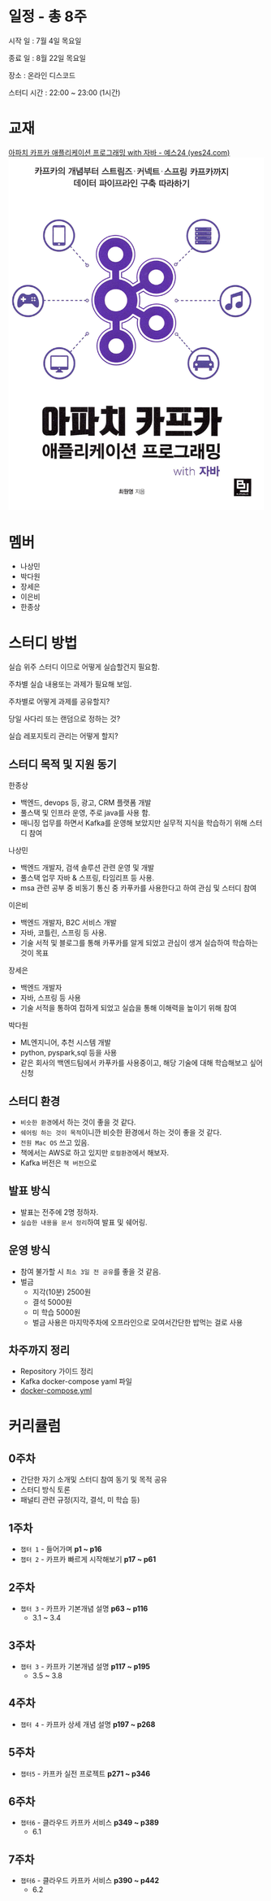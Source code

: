 # 일정 - 총 8주

시작 일 : 7월 4일 목요일

종료 일 : 8월 22일 목요일

장소 : 온라인 디스코드

스터디 시간 : 22:00 ~ 23:00 (1시간)

# 교재
[아파치 카프카 애플리케이션 프로그래밍 with 자바 - 예스24 (yes24.com)](https://www.yes24.com/Product/Goods/99122569)
![img.png](img.png)


# 멤버

- 나상민
- 박다원
- 장세은
- 이은비
- 한종상

# 스터디 방법

실습 위주 스터디 이므로 어떻게 실습할건지 필요함.

주차별 실습 내용또는 과제가 필요해 보임.

주차별로 어떻게 과제를 공유할지?

당일 사다리 또는 랜덤으로 정하는 것?

실습 레포지토리 관리는 어떻게 할지?

## 스터디 목적 및 지원 동기

한종상

- 백엔드, devops 등, 광고, CRM 플랫폼 개발
- 풀스택 및 인프라 운영, 주로 java를 사용 함.
- 매니징 업무를 하면서 Kafka를 운영해 보았지만 실무적 지식을 학습하기 위해 스터디 참여

나상민

- 백엔드 개발자, 검색 솔루션 관련 운영 및 개발
- 풀스택 업무 자바 & 스프링, 타임리프 등 사용.
- msa 관련 공부 중 비동기 통신 중 카푸카를 사용한다고 하여 관심 및 스터디 참여

이은비

- 백엔드 개발자, B2C 서비스 개발
- 자바, 코틀린, 스프링 등 사용.
- 기술 서적 및 블로그를 통해 카푸카를 알게 되었고 관심이 생겨 실습하여 학습하는 것이 목표

장세은

- 백엔드 개발자
- 자바, 스프링 등 사용
- 기술 서적을 통하여 접하게 되었고 실습을 통해 이해력을 높이기 위해 참여

박다원

- ML엔지니어, 추천 시스템 개발
- python, pyspark,sql 등을 사용
- 같은 회사의 백엔드팀에서 카푸카를 사용중이고, 해당 기술에 대해 학습해보고 싶어 신청

## 스터디 환경

- `비슷한 환경`에서 하는 것이 좋을 것 같다.
- `쉐어링 하는 것이 목적`이니깐 비슷한 환경에서 하는 것이 좋을 것 같다.
- `전원 Mac OS` 쓰고 있음.
- 책에서는 AWS로 하고 있지만 `로컬환경`에서 해보자.
- Kafka 버전은 `책 버전`으로

## 발표 방식

- 발표는 전주에 2명 정하자.
- `실습한 내용을 문서 정리`하여 발표 및 쉐어링.

## 운영 방식

- 참여 불가할 시 `최소 3일 전 공유`를 좋을 것 같음.
- 벌금
    - 지각(10분) 2500원
    - 결석 5000원
    - 미 학습 5000원
    - 벌금 사용은 마지막주차에 오프라인으로 모여서간단한 밥먹는 걸로 사용
## 차주까지 정리

- Repository 가이드 정리
- Kafka docker-compose yaml 파일
- [docker-compose.yml](docker-compose.yml)

# 커리큘럼

## 0주차

- 간단한 자기 소개및 스터디 참여 동기 및 목적 공유
- 스터디 방식 토론
- 패널티 관련 규정(지각, 결석, 미 학습 등)

## 1주차

- `챕터 1` -  들어가며 **p1 ~ p16**
- `챕터 2` - 카프카 빠르게 시작해보기 **p17 ~ p61**

## 2주차

- `챕터 3` - 카프카 기본개념 설명 **p63 ~ p116**
    - 3.1 ~ 3.4

## 3주차

- `챕터 3` - 카프카 기본개념 설명 **p117 ~ p195**
    - 3.5 ~ 3.8

## 4주차

- `챕터 4` - 카프카 상세 개념 설명 **p197 ~ p268**

## 5주차

- `챕터5` - 카프카 실전 프로젝트 **p271 ~ p346**

## 6주차

- `챕터6` - 클라우드 카프카 서비스  **p349 ~ p389**
    - 6.1

## 7주차

- `챕터6` - 클라우드 카프카 서비스 **p390 ~ p442**
    - 6.2